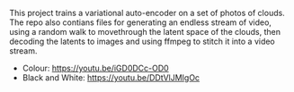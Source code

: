 This project trains a variational auto-encoder on a set of photos of clouds.  The repo also contians files for generating an endless stream of video, using a random walk to movethrough the latent space of the clouds, then decoding the latents to images and using ffmpeg to stitch it into a video stream. 

* Colour: https://youtu.be/iGD0DCc-OD0
* Black and White: https://youtu.be/DDtVlJMIgOc


